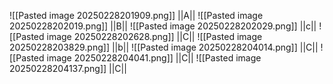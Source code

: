 
![[Pasted image 20250228201909.png]]
||A||
![[Pasted image 20250228202019.png]]
||B||
![[Pasted image 20250228202029.png]]
||c||
![[Pasted image 20250228202628.png]]
||C||
![[Pasted image 20250228203829.png]]
||b||
![[Pasted image 20250228204014.png]]
||C||
![[Pasted image 20250228204041.png]]
||C||
![[Pasted image 20250228204137.png]]
||C||

